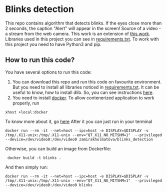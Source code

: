 # Blinks detection

This repo contains algorithm that detects blinks. If the eyes close more than 2 seconds, the caption "Alert" 
will appear in the screen! Source of a video - a stream from the web camera. This work is an extension of
[this work](https://www.pyimagesearch.com/2017/04/24/eye-blink-detection-opencv-python-dlib/). 
Libraries used in this project you can see in [requirements.txt](https://github.com/ZamiraKholmatova/Blinks_detection/blob/master/requirements.txt).
To work with this project you need to have Python3 and pip. 

## How to run this code?

You have several options to run this code:
1. You can download this repo and run this code on favourite environment. 
But you need to install all libraries noticed in 
[requirements.txt](https://github.com/ZamiraKholmatova/Blinks_detection/blob/master/requirements.txt).
It can be useful to know, how to install dlib. So, you can see instructions [here](https://www.pyimagesearch.com/2017/03/27/how-to-install-dlib/).
2. You need to install [docker](https://docs.docker.com/get-docker/).
To allow contenerized application to work properly, run 
```
xhost +local:docker
```
To know more about it, go [here](http://wiki.ros.org/docker/Tutorials/GUI)
After it you can just run in your terminal 
```
docker run --rm -it --net=host --ipc=host -e DISPLAY=$DISPLAY -v /tmp/.X11-unix:/tmp/.X11-unix --env="QT_X11_NO_MITSHM=1"  --privileged --device=/dev/video0:/dev/video0 zamirakholmatova/blinks_detection
```
Otherwise, you can build an image from Dockerfile:
```
 docker build -t blinks .
```
And then simply run:
```
docker run --rm -it --net=host --ipc=host -e DISPLAY=$DISPLAY -v /tmp/.X11-unix:/tmp/.X11-unix --env="QT_X11_NO_MITSHM=1"  --privileged --device=/dev/video0:/dev/video0 blinks
```

```

